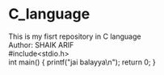 # C_language
This is my fisrt repository in C language
<br>
Author: SHAIK ARIF
<br>
#include<stdio.h>
<br>
int main()
{
  printf("jai balayya\n");
  return 0;
}
<br>
